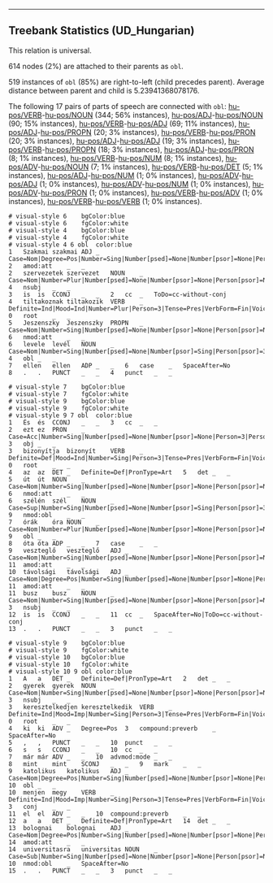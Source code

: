 

--------------------------------------------------------------------------------

## Treebank Statistics (UD_Hungarian)

This relation is universal.

614 nodes (2%) are attached to their parents as `obl`.

519 instances of `obl` (85%) are right-to-left (child precedes parent).
Average distance between parent and child is 5.23941368078176.

The following 17 pairs of parts of speech are connected with `obl`: [hu-pos/VERB]()-[hu-pos/NOUN]() (344; 56% instances), [hu-pos/ADJ]()-[hu-pos/NOUN]() (90; 15% instances), [hu-pos/VERB]()-[hu-pos/ADJ]() (69; 11% instances), [hu-pos/ADJ]()-[hu-pos/PROPN]() (20; 3% instances), [hu-pos/VERB]()-[hu-pos/PRON]() (20; 3% instances), [hu-pos/ADJ]()-[hu-pos/ADJ]() (19; 3% instances), [hu-pos/VERB]()-[hu-pos/PROPN]() (18; 3% instances), [hu-pos/ADJ]()-[hu-pos/PRON]() (8; 1% instances), [hu-pos/VERB]()-[hu-pos/NUM]() (8; 1% instances), [hu-pos/ADV]()-[hu-pos/NOUN]() (7; 1% instances), [hu-pos/VERB]()-[hu-pos/DET]() (5; 1% instances), [hu-pos/ADJ]()-[hu-pos/NUM]() (1; 0% instances), [hu-pos/ADV]()-[hu-pos/ADJ]() (1; 0% instances), [hu-pos/ADV]()-[hu-pos/NUM]() (1; 0% instances), [hu-pos/ADV]()-[hu-pos/PRON]() (1; 0% instances), [hu-pos/VERB]()-[hu-pos/ADV]() (1; 0% instances), [hu-pos/VERB]()-[hu-pos/VERB]() (1; 0% instances).


~~~ conllu
# visual-style 6	bgColor:blue
# visual-style 6	fgColor:white
# visual-style 4	bgColor:blue
# visual-style 4	fgColor:white
# visual-style 4 6 obl	color:blue
1	Szakmai	szakmai	ADJ	_	Case=Nom|Degree=Pos|Number=Sing|Number[psed]=None|Number[psor]=None|Person[psor]=None	2	amod:att	_	_
2	szervezetek	szervezet	NOUN	_	Case=Nom|Number=Plur|Number[psed]=None|Number[psor]=None|Person[psor]=None	4	nsubj	_	_
3	is	is	CCONJ	_	_	2	cc	_	ToDo=cc-without-conj
4	tiltakoznak	tiltakozik	VERB	_	Definite=Ind|Mood=Ind|Number=Plur|Person=3|Tense=Pres|VerbForm=Fin|Voice=Act	0	root	_	_
5	Jeszenszky	Jeszenszky	PROPN	_	Case=Nom|Number=Sing|Number[psed]=None|Number[psor]=None|Person[psor]=None	6	nmod:att	_	_
6	levele	levél	NOUN	_	Case=Nom|Number=Sing|Number[psed]=None|Number[psor]=Sing|Person[psor]=3	4	obl	_	_
7	ellen	ellen	ADP	_	_	6	case	_	SpaceAfter=No
8	.	.	PUNCT	_	_	4	punct	_	_

~~~


~~~ conllu
# visual-style 7	bgColor:blue
# visual-style 7	fgColor:white
# visual-style 9	bgColor:blue
# visual-style 9	fgColor:white
# visual-style 9 7 obl	color:blue
1	És	és	CCONJ	_	_	3	cc	_	_
2	ezt	ez	PRON	_	Case=Acc|Number=Sing|Number[psed]=None|Number[psor]=None|Person=3|Person[psor]=None|PronType=Dem	3	obj	_	_
3	bizonyítja	bizonyít	VERB	_	Definite=Def|Mood=Ind|Number=Sing|Person=3|Tense=Pres|VerbForm=Fin|Voice=Act	0	root	_	_
4	az	az	DET	_	Definite=Def|PronType=Art	5	det	_	_
5	út	út	NOUN	_	Case=Nom|Number=Sing|Number[psed]=None|Number[psor]=None|Person[psor]=None	6	nmod:att	_	_
6	szélén	szél	NOUN	_	Case=Sup|Number=Sing|Number[psed]=None|Number[psor]=Sing|Person[psor]=3	9	nmod:obl	_	_
7	órák	óra	NOUN	_	Case=Nom|Number=Plur|Number[psed]=None|Number[psor]=None|Person[psor]=None	9	obl	_	_
8	óta	óta	ADP	_	_	7	case	_	_
9	veszteglő	veszteglő	ADJ	_	Case=Nom|Number=Sing|Number[psed]=None|Number[psor]=None|Person[psor]=None|VerbForm=PartPres	11	amod:att	_	_
10	távolsági	távolsági	ADJ	_	Case=Nom|Degree=Pos|Number=Sing|Number[psed]=None|Number[psor]=None|Person[psor]=None	11	amod:att	_	_
11	busz	busz	NOUN	_	Case=Nom|Number=Sing|Number[psed]=None|Number[psor]=None|Person[psor]=None	3	nsubj	_	_
12	is	is	CCONJ	_	_	11	cc	_	SpaceAfter=No|ToDo=cc-without-conj
13	.	.	PUNCT	_	_	3	punct	_	_

~~~


~~~ conllu
# visual-style 9	bgColor:blue
# visual-style 9	fgColor:white
# visual-style 10	bgColor:blue
# visual-style 10	fgColor:white
# visual-style 10 9 obl	color:blue
1	A	a	DET	_	Definite=Def|PronType=Art	2	det	_	_
2	gyerek	gyerek	NOUN	_	Case=Nom|Number=Sing|Number[psed]=None|Number[psor]=None|Person[psor]=None	3	nsubj	_	_
3	keresztelkedjen	keresztelkedik	VERB	_	Definite=Ind|Mood=Imp|Number=Sing|Person=3|Tense=Pres|VerbForm=Fin|Voice=Act	0	root	_	_
4	ki	ki	ADV	_	Degree=Pos	3	compound:preverb	_	SpaceAfter=No
5	,	,	PUNCT	_	_	10	punct	_	_
6	s	s	CCONJ	_	_	10	cc	_	_
7	már	már	ADV	_	_	10	advmod:mode	_	_
8	mint	mint	SCONJ	_	_	9	mark	_	_
9	katolikus	katolikus	ADJ	_	Case=Nom|Degree=Pos|Number=Sing|Number[psed]=None|Number[psor]=None|Person[psor]=None	10	obl	_	_
10	menjen	megy	VERB	_	Definite=Ind|Mood=Imp|Number=Sing|Person=3|Tense=Pres|VerbForm=Fin|Voice=Act	3	conj	_	_
11	el	el	ADV	_	_	10	compound:preverb	_	_
12	a	a	DET	_	Definite=Def|PronType=Art	14	det	_	_
13	bolognai	bolognai	ADJ	_	Case=Nom|Degree=Pos|Number=Sing|Number[psed]=None|Number[psor]=None|Person[psor]=None	14	amod:att	_	_
14	universitasra	universitas	NOUN	_	Case=Sub|Number=Sing|Number[psed]=None|Number[psor]=None|Person[psor]=None	10	nmod:obl	_	SpaceAfter=No
15	.	.	PUNCT	_	_	3	punct	_	_

~~~


